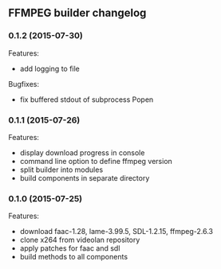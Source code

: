 ## FFMPEG builder changelog

### 0.1.2 (2015-07-30)

Features:

 - add logging to file

Bugfixes:

 - fix buffered stdout of subprocess Popen

### 0.1.1 (2015-07-26)

Features:

 - display download progress in console
 - command line option to define ffmpeg version
 - split builder into modules
 - build components in separate directory

### 0.1.0 (2015-07-25)

Features:

 - download faac-1.28, lame-3.99.5, SDL-1.2.15, ffmpeg-2.6.3
 - clone x264 from videolan repository
 - apply patches for faac and sdl
 - build methods to all components

